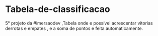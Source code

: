 # Tabela-de-classificacao
5° projeto da #imersaodev ,Tabela onde e possível acrescentar vitorias derrotas e empates , e a soma de pontos e feita automaticamente.

